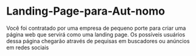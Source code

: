 # Landing-Page-para-Aut-nomo
Você foi contratado por uma empresa de pequeno porte para criar uma  página web que servirá como uma landing page. Os possíveis usuários  dessa página chegarão através de pequisas em buscadores ou anúncios  em redes sociais

